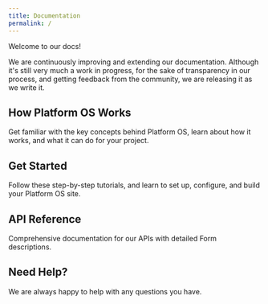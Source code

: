 ```yaml
---
title: Documentation
permalink: /
---
```


Welcome to our docs! 

We are continuously improving and extending our documentation. Although it's still very much a work in progress, for the sake of transparency in our process, and getting feedback from the community, we are releasing it as we write it. 

## How Platform OS Works
Get familiar with the key concepts behind Platform OS, learn about how it works, and what it can do for your project. 

## Get Started 
Follow these step-by-step tutorials, and learn to set up, configure, and build your Platform OS site. 

## API Reference
Comprehensive documentation for our APIs with detailed Form descriptions.  

## Need Help?
We are always happy to help with any questions you have. 

